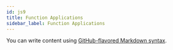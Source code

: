 ```yaml
---
id: js9
title: Function Applications
sidebar_label: Function Applications
---
```


You can write content using [GitHub-flavored Markdown syntax](https://github.github.com/gfm/).
